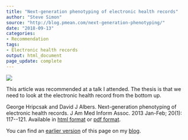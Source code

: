 ```yaml
---
title: "Next-generation phenotyping of electronic health records"
author: "Steve Simon"
source: "http://blog.pmean.com/next-generation-phenotyping/"
date: "2018-09-13"
categories:
- Recommendation
tags:
- Electronic health records
output: html_document
page_update: complete
---
```


![](http://www.pmean.com/new-images/18/next-generation-phenotyping01.png)

<!---More--->

This article was recommended at a talk I attended. The thesis is that we need to look at the electronic health record from the bottom up.

George Hripcsak and David J Albers. Next-generation phenotyping of electronic health records. J Am Med Inform Assoc. 2013 Jan-Feb; 20(1): 117--121. Available in [html format][hri1] or [pdf format][hri2].

You can find an [earlier version][sim1] of this page on my [blog][sim2].

[sim1]: http://blog.pmean.com/next-generation-phenotyping/
[sim2]: http://blog.pmean.com

[hri1]: https://academic.oup.com/jamia/article/20/1/117/2909152
[hri2]: https://academic.oup.com/jamia/article-pdf/20/1/117/9516924/20-1-117.pdf